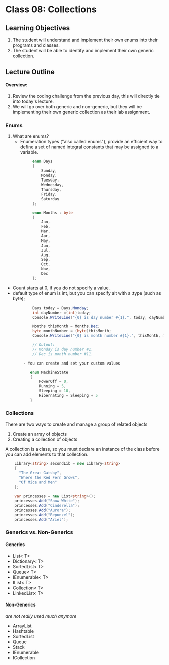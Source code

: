 # Class 08: Collections

## Learning Objectives
1. The student will understand and implement their own enums into their programs and classes.
1. The student will be able to identify and implement their own generic collection.

## Lecture Outline

#### Overview:
1. Review the coding challenge from the previous day, this will directly tie into today's lecture.
1. We will go over both generic and non-generic, but they will be implementing their own generic collection as their lab assignment.

### Enums

1. What are enums?
   - Enumeration types ("also called enums"), provide an 
   efficient way to define a set of named integral constants that may be assigned 
   to a variable. 

```csharp
            enum Days 
            { 
                Sunday,
                Monday, 
                Tuesday, 
                Wednesday, 
                Thursday, 
                Friday, 
                Saturday 
            };

            enum Months : byte 
            { 
                Jan, 
                Feb, 
                Mar, 
                Apr, 
                May, 
                Jun, 
                Jul, 
                Aug, 
                Sep, 
                Oct, 
                Nov, 
                Dec 
            }; 
```

   - Count starts at 0, if you do not specify a value. 
   - default type of enum is int, but you can specify alt with a :type (such as byte);

```csharp
            Days today = Days.Monday;  
            int dayNumber =(int)today;  
            Console.WriteLine("{0} is day number #{1}.", today, dayNumber);  

            Months thisMonth = Months.Dec;  
            byte monthNumber = (byte)thisMonth;  
            Console.WriteLine("{0} is month number #{1}.", thisMonth, monthNumber);  

            // Output:  
            // Monday is day number #1.  
            // Dec is month number #11.  

```

            - You can create and set your custom values

 ```csharp
            enum MachineState
            {
                PowerOff = 0,
                Running = 5,
                Sleeping = 10,
                Hibernating = Sleeping + 5
            }
```

### Collections

There are two ways to create and manage a group of related objects
1. Create an array of objects
2. Creating a collection of objects


A collection is a class, so you must declare an instance of the class before you can add elements to that collection.


```csharp
	Library<string> secondLib = new Library<string>
	{
	  "The Great Gatsby",
	  "Where the Red Fern Grows",
	  "Of Mice and Men"
	};
```

```csharp 
    var princesses = new List<string>();
    princesses.Add("Snow White");
    princesses.Add("Cinderella");
    princesses.Add("Aurora");
    princesses.Add("Repunzel");
    princesses.Add("Ariel");
```


### Generics vs. Non-Generics

#### Generics
- List< T>
- Dictionary< T>
- SortedList< T>
- Queue< T>
- IEnumerable< T>
- IList< T>
- Collection< T>
- LinkedList< T>

#### Non-Generics

*are not really used much anymore*

- ArrayList
- Hashtable
- SortedList
- Queue
- Stack
- IEnumerable
- ICollection
